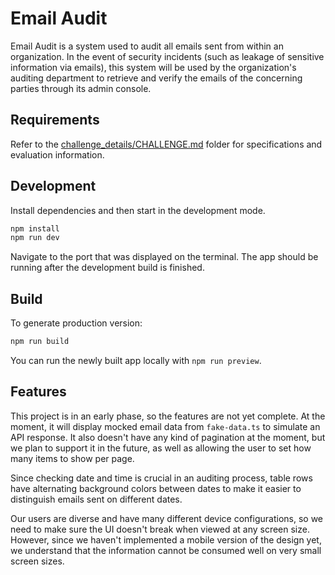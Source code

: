 # Email Audit

Email Audit is a system used to audit all emails sent from within an organization. In the event of security incidents (such as leakage of sensitive information via emails), this system will be used by the organization's auditing department to retrieve and verify the emails of the concerning parties through its admin console.

## Requirements

Refer to the [challenge_details/CHALLENGE.md](../challenge_details/CHALLENGE.md) folder for specifications and evaluation information.

## Development

Install dependencies and then start in the development mode.

```bash
npm install
npm run dev
```

Navigate to the port that was displayed on the terminal. The app should be running after the development build is finished.

## Build

To generate production version:

```bash
npm run build
```

You can run the newly built app locally with `npm run preview`.

## Features

This project is in an early phase, so the features are not yet complete. At the moment, it will display mocked email data from `fake-data.ts` to simulate an API response. It also doesn't have any kind of pagination at the moment, but we plan to support it in the future, as well as allowing the user to set how many items to show per page.

Since checking date and time is crucial in an auditing process, table rows have alternating background colors between dates to make it easier to distinguish emails sent on different dates.

Our users are diverse and have many different device configurations, so we need to make sure the UI doesn't break when viewed at any screen size. However, since we haven't implemented a mobile version of the design yet, we understand that the information cannot be consumed well on very small screen sizes.
